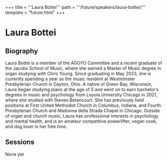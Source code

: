 +++
title = '''Laura Bottei'''
path = '''/future/speakers/laura-bottei/'''
template = "future.html"
+++

<h1>Laura Bottei</h1>
<h2>Biography</h2>
<p>Laura Bottei is a member of the AGOYO Committee and a recent graduate of the Jacobs School of Music, where she earned a Master of Music degree in organ studying with Chris Young. Since graduating in May 2023, she is currently spending a year as the music resident at Westminster Presbyterian Church in Dayton, Ohio. A native of Green Bay, Wisconsin, Laura began studying piano at the age of 5 and went on to earn bachelor’s degrees in music and psychology from Loyola University Chicago in 2021, where she studied with Steven Betancourt. She has previously held positions at First United Methodist Church in Columbus, Indiana, and Fourth Presbyterian Church and Madonna della Strada Chapel in Chicago. Outside of organ and church music, Laura has professional interests in psychology and mental health, and is an amateur competitive powerlifter, vegan cook, and dog lover in her free time.</p>
<h2>Sessions</h2>
<p>None yet</p>

